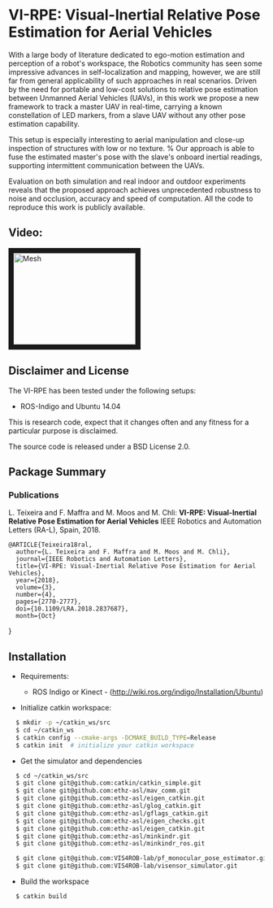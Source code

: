 
VI-RPE: Visual-Inertial Relative Pose Estimation for Aerial Vehicles
======================

With a large body of literature dedicated to ego-motion estimation and perception of a robot's workspace, the Robotics community has seen some impressive advances in self-localization and mapping, however, we are still far from general applicability of such approaches in real scenarios.
Driven by the need for portable and low-cost solutions to relative pose estimation between Unmanned Aerial Vehicles (UAVs), in this work we propose a new framework to track a master UAV in real-time, carrying a known constellation of LED markers, from a slave UAV without any other pose estimation capability.

This setup is especially interesting to aerial manipulation and close-up inspection of structures with low or no texture. % Our approach is able to fuse the estimated master's pose with the slave's onboard inertial readings, supporting intermittent communication between the UAVs.

Evaluation on both simulation and real indoor and outdoor experiments reveals that the proposed approach achieves unprecedented robustness to noise and occlusion, accuracy and speed of computation. All the code to reproduce this work is publicly available.

Video:
---------------
<a href="https://www.youtube.com/embed/0auaPt5etHg" target="_blank"><img src="http://img.youtube.com/vi/0auaPt5etHg/0.jpg" 
alt="Mesh" width="240" height="180" border="10" /></a>


Disclaimer and License
---------------

The VI-RPE has been tested under the following setups:

* ROS-Indigo and Ubuntu 14.04

This is research code, expect that it changes often and any fitness for a particular purpose is disclaimed.

The source code is released under a BSD License 2.0.


Package Summary
---------------



### Publications

L. Teixeira and F. Maffra and M. Moos and M. Chli: 
**VI-RPE: Visual-Inertial Relative Pose Estimation for Aerial Vehicles**
IEEE Robotics and Automation Letters (RA-L), Spain, 2018.

    @ARTICLE{Teixeira18ral, 
      author={L. Teixeira and F. Maffra and M. Moos and M. Chli}, 
      journal={IEEE Robotics and Automation Letters}, 
      title={VI-RPE: Visual-Inertial Relative Pose Estimation for Aerial Vehicles}, 
      year={2018}, 
      volume={3}, 
      number={4}, 
      pages={2770-2777}, 
      doi={10.1109/LRA.2018.2837687},
      month={Oct}
}

Installation
------
* Requirements:
  * ROS Indigo or Kinect - (http://wiki.ros.org/indigo/Installation/Ubuntu)

* Initialize catkin workspace:
```sh
  $ mkdir -p ~/catkin_ws/src
  $ cd ~/catkin_ws
  $ catkin config --cmake-args -DCMAKE_BUILD_TYPE=Release
  $ catkin init  # initialize your catkin workspace
```
* Get the simulator and dependencies
```sh
  $ cd ~/catkin_ws/src
  $ git clone git@github.com:catkin/catkin_simple.git
  $ git clone git@github.com:ethz-asl/mav_comm.git
  $ git clone git@github.com:ethz-asl/eigen_catkin.git
  $ git clone git@github.com:ethz-asl/glog_catkin.git
  $ git clone git@github.com:ethz-asl/gflags_catkin.git
  $ git clone git@github.com:ethz-asl/eigen_checks.git
  $ git clone git@github.com:ethz-asl/eigen_catkin.git
  $ git clone git@github.com:ethz-asl/minkindr.git
  $ git clone git@github.com:ethz-asl/minkindr_ros.git

  $ git clone git@github.com:VIS4ROB-lab/pf_monocular_pose_estimator.git
  $ git clone git@github.com:VIS4ROB-lab/visensor_simulator.git

```
* Build the workspace  
```sh
  $ catkin build 
```
